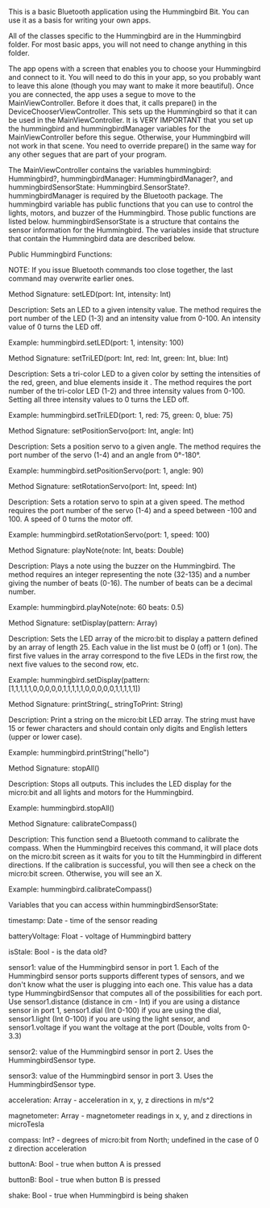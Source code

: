 This is a basic Bluetooth application using the Hummingbird Bit. You can use it as a basis for writing your own apps. 

All of the classes specific to the Hummingbird are in the Hummingbird folder. For most basic apps, you will not need to change anything in this folder. 

The app opens with a screen that enables you to choose your Hummingbird and connect to it. You will need to do this in your app, so you probably want to leave this alone (though you may want to make it more beautiful). Once you are connected, the app uses a segue to move to the MainViewController. Before it does that, it calls prepare() in the DeviceChooserViewController. This sets up the Hummingbird so that it can be used in the MainViewController. It is VERY IMPORTANT that you set up the hummingbird and hummingbirdManager variables for the MainViewController before this segue. Otherwise, your Hummingbird will not work in that scene. You need to override prepare() in the same way for any other segues that are part of your program. 

The MainViewController contains the variables hummingbird: Hummingbird?, hummingbirdManager: HummingbirdManager?, and hummingbirdSensorState: Hummingbird.SensorState?. hummingbirdManager is required by the Bluetooth package. The hummingbird variable has public functions that you can use to control the lights, motors, and buzzer of the Hummingbird. Those public functions are listed below. hummingbirdSensorState is a structure that contains the sensor information for the Hummingbird. The variables inside that structure that contain the Hummingbird data are described below. 


Public Hummingbird Functions:

NOTE: If you issue Bluetooth commands too close together, the last command may overwrite earlier ones. 

Method Signature: setLED(port: Int, intensity: Int) 

Description: Sets an LED to a given intensity value. The method requires the port number of the LED (1-3) and an intensity value from 0-100. An intensity value of 0 turns the LED off.

Example: hummingbird.setLED(port: 1, intensity: 100)

Method Signature: setTriLED(port: Int, red: Int, green: Int, blue: Int)

Description: Sets a tri-color LED to a given color by setting the intensities of the red, green, and blue elements inside it . The method requires the port number of the tri-color LED (1-2) and three intensity values from 0-100. Setting all three intensity values to 0 turns the LED off.

Example: hummingbird.setTriLED(port: 1, red: 75, green: 0, blue: 75)

Method Signature: setPositionServo(port: Int, angle: Int)

Description: Sets a position servo to a given angle. The method requires the port number of the servo (1-4) and an angle from 0°-180°.

Example: hummingbird.setPositionServo(port: 1, angle: 90)

Method Signature: setRotationServo(port: Int, speed: Int)

Description: Sets a rotation servo to spin at a given speed. The method requires the port number of the servo (1-4) and a speed between -100 and 100. A speed of 0 turns the motor off.

Example: hummingbird.setRotationServo(port: 1, speed: 100)

Method Signature: playNote(note: Int, beats: Double)

Description: Plays a note using the buzzer on the Hummingbird. The method requires an integer representing the note (32-135) and a number giving the number of beats (0-16). The number of beats can be a decimal number.

Example: hummingbird.playNote(note: 60 beats: 0.5)

Method Signature: setDisplay(pattern: Array<Int>)

Description: Sets the LED array of the micro:bit to display a pattern defined by an array of length 25. Each value in the list must be 0 (off) or 1 (on). The first five values in the array correspond to the five LEDs in the first row, the next five values to the second row, etc.

Example: hummingbird.setDisplay(pattern: [1,1,1,1,1,0,0,0,0,0,1,1,1,1,1,0,0,0,0,0,1,1,1,1,1])

Method Signature: printString(_ stringToPrint: String)

Description: Print a string on the micro:bit LED array. The string must have 15 or fewer characters and should contain only digits and English letters (upper or lower case).

Example: hummingbird.printString("hello")

Method Signature: stopAll()

Description: Stops all outputs. This includes the LED display for the micro:bit and all lights and motors for the Hummingbird.

Example: hummingbird.stopAll()

Method Signature: calibrateCompass()

Description: This function send a Bluetooth command to calibrate the compass. When the Hummingbird receives this command, it will place dots on the micro:bit screen as it waits for you to tilt the Hummingbird in different directions. If the calibration is successful, you will then see a check on the micro:bit screen. Otherwise, you will see an X.

Example: hummingbird.calibrateCompass()

Variables that you can access within hummingbirdSensorState:

timestamp: Date - time of the sensor reading

batteryVoltage: Float - voltage of Hummingbird battery 

isStale: Bool - is the data old?

sensor1: value of the Hummingbird sensor in port 1. Each of the Hummingbird sensor ports supports different types of sensors, and we don't know what the user is plugging into each one. This value has a data type HummingbirdSensor that computes all of the possibilities for each port. Use sensor1.distance (distance in cm - Int) if you are using a distance sensor in port 1, sensor1.dial (Int 0-100) if you are using the dial, sensor1.light (Int 0-100) if you are using the light sensor, and sensor1.voltage if you want the voltage at the port (Double, volts from 0-3.3) 

sensor2: value of the Hummingbird sensor in port 2. Uses the HummingbirdSensor type.

sensor3: value of the Hummingbird sensor in port 3. Uses the HummingbirdSensor type.

acceleration: Array<Double> - acceleration in x, y, z directions in m/s^2

magnetometer: Array<Double> - magnetometer readings in x, y, and z directions in microTesla

compass: Int? - degrees of micro:bit from North; undefined in the case of 0 z direction acceleration

buttonA: Bool - true when button A is pressed

buttonB: Bool - true when button B is pressed

shake: Bool - true when Hummingbird is being shaken

